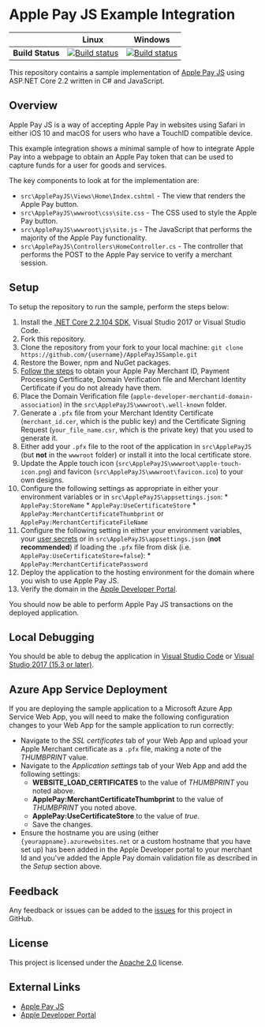 # Apple Pay JS Example Integration


| | Linux | Windows |
|:-:|:-:|:-:|
| **Build Status** | [![Build status](https://img.shields.io/travis/justeat/ApplePayJSSample/master.svg)](https://travis-ci.org/justeat/ApplePayJSSample) | [![Build status](https://img.shields.io/appveyor/ci/justeattech/applepayjssample/master.svg)](https://ci.appveyor.com/project/justeattech/applepayjssample) |

This repository contains a sample implementation of [Apple Pay JS](https://developer.apple.com/reference/applepayjs/) using ASP.NET Core 2.2 written in C# and JavaScript.

## Overview

Apple Pay JS is a way of accepting Apple Pay in websites using Safari in either iOS 10 and macOS for users who have a TouchID compatible device.

This example integration shows a minimal sample of how to integrate Apple Pay into a webpage to obtain an Apple Pay token that can be used to capture funds for a user for goods and services.

The key components to look at for the implementation are:

  * ```src\ApplePayJS\Views\Home\Index.cshtml``` - The view that renders the Apple Pay button.
  * ```src\ApplePayJS\wwwroot\css\site.css``` - The CSS used to style the Apple Pay button.
  * ```src\ApplePayJS\wwwroot\js\site.js``` - The JavaScript that performs the majority of the Apple Pay functionality.
  * ```src\ApplePayJS\Controllers\HomeController.cs``` - The controller that performs the POST to the Apple Pay service to verify a merchant session.

## Setup

To setup the repository to run the sample, perform the steps below:

  1. Install the [.NET Core 2.2.104 SDK](https://www.microsoft.com/net/download/core), Visual Studio 2017 or Visual Studio Code.
  1. Fork this repository.
  1. Clone the repository from your fork to your local machine: ```git clone https://github.com/{username}/ApplePayJSSample.git```
  1. Restore the Bower, npm and NuGet packages.
  1. [Follow the steps](https://developer.apple.com/reference/applepayjs#2193397) to obtain your Apple Pay Merchant ID, Payment Processing Certificate, Domain Verification file and Merchant Identity Certificate if you do not already have them.
  1. Place the Domain Verification file (```apple-developer-merchantid-domain-association```) in the ```src\ApplePayJS\wwwroot\.well-known``` folder.
  1. Generate a ```.pfx``` file from your Merchant Identity Certificate (```merchant_id.cer```, which is the public key) and the Certificate Signing Request (```your_file_name.csr```, which is the private key) that you used to generate it.
  1. Either add your ```.pfx``` file to the root of the application in ```src\ApplePayJS``` (but **not** in the ```wwwroot``` folder) or install it into the local certificate store.
  1. Update the Apple touch icon (```src\ApplePayJS\wwwroot\apple-touch-icon.png```) and favicon (```src\ApplePayJS\wwwroot\favicon.ico```) to your own designs.
  1. Configure the following settings as appropriate in either your environment variables or in ```src\ApplePayJS\appsettings.json```:
    * ```ApplePay:StoreName```
    * ```ApplePay:UseCertificateStore```
    * ```ApplePay:MerchantCertificateThumbprint``` or ```ApplePay:MerchantCertificateFileName```
  1. Configure the following setting in either your environment variables, your [user secrets](https://docs.asp.net/en/latest/security/app-secrets.html#secret-manager) or in ```src\ApplePayJS\appsettings.json``` (**not recommended**) if loading the ```.pfx``` file from disk (i.e. ```ApplePay:UseCertificateStore=false```):
    * ```ApplePay:MerchantCertificatePassword```
  1. Deploy the application to the hosting environment for the domain where you wish to use Apple Pay JS.
  1. Verify the domain in the [Apple Developer Portal](https://developer.apple.com/account/).

You should now be able to perform Apple Pay JS transactions on the deployed application.

## Local Debugging

You should be able to debug the application in [Visual Studio Code](https://code.visualstudio.com/) or [Visual Studio 2017 (15.3 or later)](https://www.visualstudio.com/downloads/).

## Azure App Service Deployment

If you are deploying the sample application to a Microsoft Azure App Service Web App, you will need to make the following configuration changes to your Web App for the sample application to run correctly:

  * Navigate to the _SSL certificates_ tab of your Web App and upload your Apple Merchant certificate as a ```.pfx``` file, making a note of the _THUMBPRINT_ value.
  * Navigate to the _Application settings_ tab of your Web App and add the following settings:
    * **WEBSITE_LOAD_CERTIFICATES** to the value of _THUMBPRINT_ you noted above.
    * **ApplePay:MerchantCertificateThumbprint** to the value of _THUMBPRINT_ you noted above.
    * **ApplePay:UseCertificateStore** to the value of _true_.
    * Save the changes.
  * Ensure the hostname you are using (either ```{yourappname}.azurewebsites.net``` or a custom hostname that you have set up) has been added in the Apple Developer portal to your merchant Id and you've added the Apple Pay domain validation file as described in the _Setup_ section above.

## Feedback

Any feedback or issues can be added to the [issues](https://github.com/justeat/ApplePayJSSample/issues) for this project in GitHub.

## License

This project is licensed under the [Apache 2.0](https://github.com/justeat/ApplePayJSSample/blob/master/LICENSE) license.

## External Links

  * [Apple Pay JS](https://developer.apple.com/reference/applepayjs)
  * [Apple Developer Portal](https://developer.apple.com/account/)
